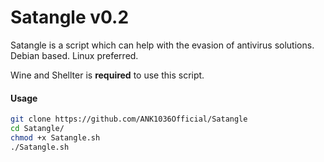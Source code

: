# Satangle v0.2
Satangle is a script which can help with the evasion of antivirus solutions.
Debian based. Linux preferred.

Wine and Shellter is **required** to use this script.

#### Usage
```Bash
git clone https://github.com/ANK1036Official/Satangle
cd Satangle/
chmod +x Satangle.sh
./Satangle.sh
```
